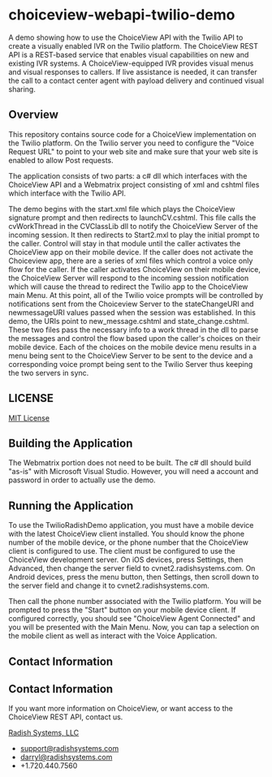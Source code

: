 choiceview-webapi-twilio-demo
=============================

A demo showing how to use the ChoiceView API with the Twilio API to create a visually enabled IVR on the Twilio platform. The ChoiceView REST API is a REST-based service that enables visual capabilities on new and existing IVR systems. A ChoiceView-equipped IVR provides visual menus and visual responses to callers. If live assistance is needed, it can transfer the call to a contact center agent with payload delivery and continued visual sharing.

Overview
--------

This repository contains source code for a ChoiceView implementation on the Twilio platform. On the Twilio server you need to configure the "Voice Request URL" to point to your web site and make sure that your web site is enabled to allow Post requests.

The application consists of two parts: a c# dll which interfaces with the ChoiceView API and a Webmatrix project consisting of xml and cshtml files which interface with the Twilio API.

The demo begins with the start.xml file which plays the ChoiceView signature prompt and then redirects to launchCV.cshtml. This file calls the cvWorkThread in the CVClassLib dll to notify the 
ChoiceView Server of the incoming session. It then redirects to Start2.mxl to play the initial prompt to the caller. Control will stay in that module until the caller activates the ChoiceView
app on their mobile device. If the caller does not activate the Choiceview app, there are a series of xml files which control a voice only flow for the caller. If the caller activates 
ChoiceView on their mobile device, the ChoiceView Server will respond to the incoming session notification which will cause the thread to redirect the Twilio app to the ChoiceView main Menu. 
At this point, all of the Twilio voice prompts will be controlled by notifications sent from the Choiceview Server to the stateChangeURI and newmessageURI values passed when the session was 
established. In this demo, the URIs point to new_message.cshtml and state_change.cshtml. These two files pass the necessary info to a work thread in the dll to parse the messages and control 
the flow based upon the caller's choices on their mobile device. Each of the choices on the mobile device menu results in a menu being sent to the ChoiceView Server to be sent to the device 
and a corresponding voice prompt being sent to the Twilio Server thus keeping the two servers in sync.

LICENSE
-------
[MIT License](https://github.com/radishsystems/choiceview-webapi-java/blob/master/LICENSE)


Building the Application
------------------------

The Webmatrix portion does not need to be built. The c# dll should build "as-is" with Microsoft Visual Studio. However,
you will need a account and password in order to actually use the demo.


Running the Application
-----------------------

To use the TwilioRadishDemo application, you must have a mobile device with the latest ChoiceView client installed. 
You should know the phone number of the mobile device, or the phone number that the ChoiceView client is configured 
to use. The client must be configured to use the ChoiceView development server. On iOS devices, press Settings, 
then Advanced, then change the server field to cvnet2.radishsystems.com. On Android devices, press the menu button, 
then Settings, then scroll down to the server field and change it to cvnet2.radishsystems.com.

Then call the phone number associated with the Twilio platform. You will be prompted to press the "Start" button 
on your mobile device client. If configured correctly, you should see "ChoiceView Agent Connected" and you will be 
presented with the Main Menu. Now, you can tap a selection on the mobile client as well as interact with the Voice 
Application.

Contact Information
-------------------

Contact Information
-------------------
If you want more information on ChoiceView, or want access to the ChoiceView REST API, contact us.

[Radish Systems, LLC](http://www.radishsystems.com/support/contact-radish-customer-support/)

-	support@radishsystems.com
-	darryl@radishsystems.com
-	+1.720.440.7560
